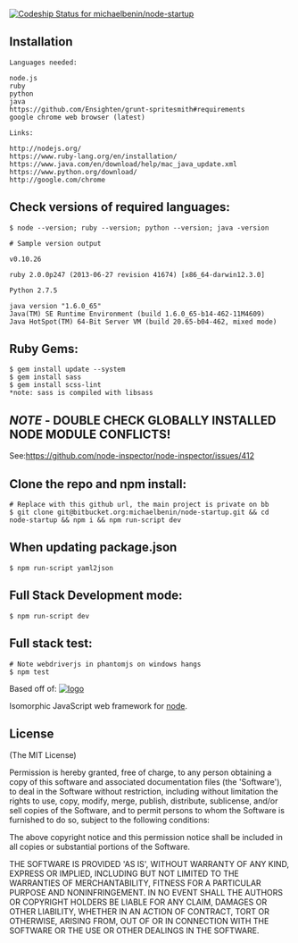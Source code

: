 [ ![Codeship Status for michaelbenin/node-startup](https://codeship.io/projects/46e2dca0-1841-0132-1aba-4eb52c1571b2/status)](https://codeship.io/projects/34223)

## Installation

    Languages needed:

    node.js
    ruby
    python
    java
    https://github.com/Ensighten/grunt-spritesmith#requirements
    google chrome web browser (latest)

    Links:

    http://nodejs.org/
    https://www.ruby-lang.org/en/installation/
    https://www.java.com/en/download/help/mac_java_update.xml
    https://www.python.org/download/
    http://google.com/chrome

## Check versions of required languages:

    $ node --version; ruby --version; python --version; java -version

    # Sample version output

    v0.10.26

    ruby 2.0.0p247 (2013-06-27 revision 41674) [x86_64-darwin12.3.0]

    Python 2.7.5

    java version "1.6.0_65"
    Java(TM) SE Runtime Environment (build 1.6.0_65-b14-462-11M4609)
    Java HotSpot(TM) 64-Bit Server VM (build 20.65-b04-462, mixed mode)

## Ruby Gems:
    $ gem install update --system
    $ gem install sass
    $ gem install scss-lint
    *note: sass is compiled with libsass


## *NOTE* - DOUBLE CHECK GLOBALLY INSTALLED NODE MODULE CONFLICTS!

See:https://github.com/node-inspector/node-inspector/issues/412

## Clone the repo and npm install:

    # Replace with this github url, the main project is private on bb
    $ git clone git@bitbucket.org:michaelbenin/node-startup.git && cd node-startup && npm i && npm run-script dev

## When updating package.json

    $ npm run-script yaml2json

## Full Stack Development mode:

    $ npm run-script dev

## Full stack test:

    # Note webdriverjs in phantomjs on windows hangs
    $ npm test

Based off of:
[![logo](http://nerds.airbnb.com/wp-content/files_mf/1384225374isomorphicjs.png)](http://nerds.airbnb.com)

  Isomorphic JavaScript web framework for [node](http://nodejs.org).


## License

(The MIT License)

Permission is hereby granted, free of charge, to any person obtaining
a copy of this software and associated documentation files (the
'Software'), to deal in the Software without restriction, including
without limitation the rights to use, copy, modify, merge, publish,
distribute, sublicense, and/or sell copies of the Software, and to
permit persons to whom the Software is furnished to do so, subject to
the following conditions:

The above copyright notice and this permission notice shall be
included in all copies or substantial portions of the Software.

THE SOFTWARE IS PROVIDED 'AS IS', WITHOUT WARRANTY OF ANY KIND,
EXPRESS OR IMPLIED, INCLUDING BUT NOT LIMITED TO THE WARRANTIES OF
MERCHANTABILITY, FITNESS FOR A PARTICULAR PURPOSE AND NONINFRINGEMENT.
IN NO EVENT SHALL THE AUTHORS OR COPYRIGHT HOLDERS BE LIABLE FOR ANY
CLAIM, DAMAGES OR OTHER LIABILITY, WHETHER IN AN ACTION OF CONTRACT,
TORT OR OTHERWISE, ARISING FROM, OUT OF OR IN CONNECTION WITH THE
SOFTWARE OR THE USE OR OTHER DEALINGS IN THE SOFTWARE.